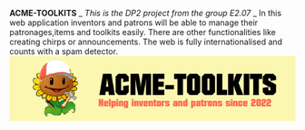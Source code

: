 **ACME-TOOLKITS**
_ _This is the DP2 project from the group E2.07_ _
In this web application inventors and patrons will be able to manage their patronages,items and toolkits easily.
There are other functionalities like creating chirps or announcements. The web is fully internationalised and counts with
a spam detector.
![Marga](https://raw.githubusercontent.com/anac29/Acme-Toolkits/master/src/main/webapp/META-INF/resources/images/banner.png)
 

